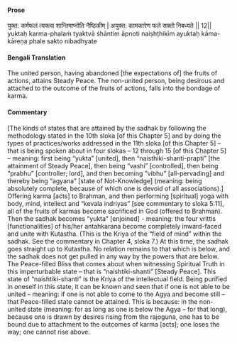 #### Prose 

युक्त: कर्मफलं त्यक्त्वा शान्तिमाप्नोति नैष्ठिकीम् |
अयुक्त: कामकारेण फले सक्तो निबध्यते || 12||
yuktaḥ karma-phalaṁ tyaktvā śhāntim āpnoti naiṣhṭhikīm
ayuktaḥ kāma-kāreṇa phale sakto nibadhyate

 #### Bengali Translation 

The united person, having abandoned [the expectations of] the fruits of actions, attains Steady Peace. The non-united person, being desirous and attached to the outcome of the fruits of actions, falls into the bondage of karma.

 #### Commentary 

[The kinds of states that are attained by the sadhak by following the methodology stated in the 10th sloka [of this Chapter 5] and by doing the types of practices/works addressed in the 11th sloka [of this Chapter 5] – that is being spoken about in four slokas – 12 through 15 [of this Chapter 5] – meaning: first being “yukta” [united], then “naisthiki-shanti-prapti” [the attainment of Steady Peace], then being “vashi” [controlled], then being “prabhu” [controller; lord], and then becoming “vibhu” [all-pervading] and thereby being “agyana” [state of Not-Knowledge] (meaning: being absolutely complete, because of which one is devoid of all associations).] Offering karma [acts] to Brahman, and then performing [spiritual] yoga with body, mind, intellect and “kevala indriyas” [see commentary to sloka 5:11], all of the fruits of karmas become sacrificed in God (offered to Brahman). Then the sadhak becomes “yukta” [enjoined] - meaning: the four vrittis [functionalities] of his/her antahkarana become completely inward-faced and unite with Kutastha. (This is the Kriya of the “field of mind” within the sadhak. See the commentary in Chapter 4, sloka 7.) At this time, the sadhak goes straight up to Kutastha. No relation remains to that which is below, and the sadhak does not get pulled in any way by the powers that are below. The Peace-filled Bliss that comes about when witnessing Spiritual Truth in this imperturbable state – that is “naishtiki-shanti” [Steady Peace]. This state of “naishtiki-shanti” is the Kriya of the intellectual field. Being purified in oneself in this state, it can be known and seen that if one is not able to be united – meaning: if one is not able to come to the Agya and become still – that Peace-filled state cannot be attained. This is because: in the non-united state (meaning: for as long as one is below the Agya – for that long), because one is drawn by desires rising from the rajoguna, one has to be bound due to attachment to the outcomes of karma [acts]; one loses the way; one cannot rise above.